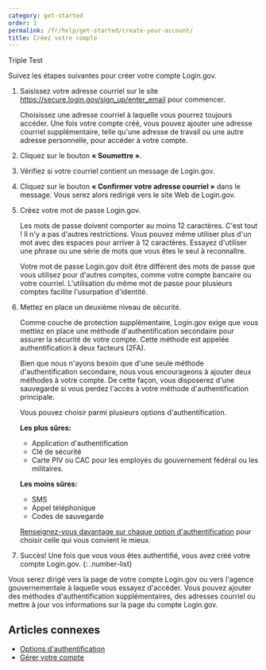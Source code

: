 ```yaml
---
category: get-started
order: 1
permalink: /fr/help/get-started/create-your-account/
title: Créez votre compte
---
```

Triple Test

Suivez les étapes suivantes pour créer votre compte Login.gov.

1. Saisissez votre adresse courriel sur le site <https://secure.login.gov/sign_up/enter_email> pour commencer.

   Choisissez une adresse courriel à laquelle vous pourrez toujours accéder. Une fois votre compte créé, vous pouvez ajouter une adresse courriel supplémentaire, telle qu'une adresse de travail ou une autre adresse personnelle, pour accéder à votre compte.
2. Cliquez sur le bouton **« Soumettre »**.
3. Vérifiez si votre courriel contient un message de Login.gov.
4. Cliquez sur le bouton **« Confirmer votre adresse courriel »** dans le message. Vous serez alors redirigé vers le site Web de Login.gov.
5. Créez votre mot de passe Login.gov.

   Les mots de passe doivent comporter au moins 12 caractères. C'est tout ! Il n'y a pas d'autres restrictions. Vous pouvez même utiliser plus d'un mot avec des espaces pour arriver à 12 caractères. Essayez d'utiliser une phrase ou une série de mots que vous êtes le seul à reconnaître.

   Votre mot de passe Login.gov doit être différent des mots de passe que vous utilisez pour d'autres comptes, comme votre compte bancaire ou votre courriel. L'utilisation du même mot de passe pour plusieurs comptes facilite l'usurpation d'identité.
6. Mettez en place un deuxième niveau de sécurité.

   Comme couche de protection supplémentaire, Login.gov exige que vous mettiez en place une méthode d'authentification secondaire pour assurer la sécurité de votre compte. Cette méthode est appelée authentification à deux facteurs (2FA).

   Bien que nous n'ayons besoin que d'une seule méthode d'authentification secondaire, nous vous encourageons à ajouter deux méthodes à votre compte. De cette façon, vous disposerez d'une sauvegarde si vous perdez l'accès à votre méthode d'authentification principale.

   Vous pouvez choisir parmi plusieurs options d'authentification.

   **Les plus sûres:**

   * Application d'authentification
   * Clé de sécurité
   * Carte PIV ou CAC pour les employés du gouvernement fédéral ou les militaires.

   **Les moins sûres:**

   * SMS
   * Appel téléphonique
   * Codes de sauvegarde

   [Renseignez-vous davantage sur chaque option d'authentification](/fr/help/get-started/authentication-options/) pour choisir celle qui vous convient le mieux.
7. Succès! Une fois que vous vous êtes authentifié, vous avez créé votre compte Login.gov.
   {: .number-list}

Vous serez dirigé vers la page de votre compte Login.gov ou vers l'agence gouvernementale à laquelle vous essayez d'accéder. Vous pouvez ajouter des méthodes d'authentification supplémentaires, des adresses courriel ou mettre à jour vos informations sur la page du compte Login.gov.

## Articles connexes

* [Options d'authentification](/fr/help/get-started/authentication-options/)
* [Gérer votre compte](/fr/help/manage-your-account/overview/)